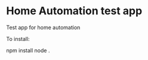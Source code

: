 Home Automation test app
===========

Test app for home automation 


To install:

npm install
node .

